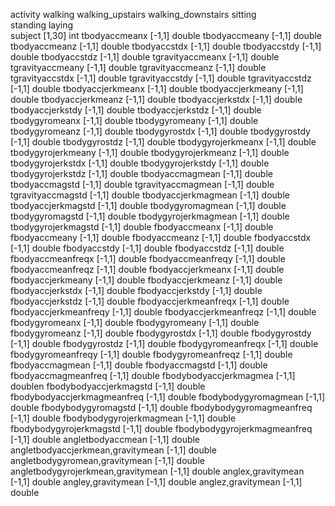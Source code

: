 activity
        walking
        walking_upstairs
        walking_downstairs
        sitting            
        standing
        laying   
subject
        [1,30] int
tbodyaccmeanx
        [-1,1]  double
tbodyaccmeany
        [-1,1]  double
tbodyaccmeanz
        [-1,1]  double
tbodyaccstdx
        [-1,1]  double
tbodyaccstdy
        [-1,1]  double
tbodyaccstdz
        [-1,1]  double
tgravityaccmeanx
        [-1,1]  double
tgravityaccmeany
        [-1,1]  double
tgravityaccmeanz
        [-1,1]  double
tgravityaccstdx
        [-1,1]  double
tgravityaccstdy
        [-1,1]  double
tgravityaccstdz
        [-1,1]  double
tbodyaccjerkmeanx
        [-1,1]  double
tbodyaccjerkmeany
        [-1,1]  double
tbodyaccjerkmeanz
        [-1,1]  double
tbodyaccjerkstdx
        [-1,1]  double
tbodyaccjerkstdy
        [-1,1]  double
tbodyaccjerkstdz
        [-1,1]  double
tbodygyromeanx
        [-1,1]  double
tbodygyromeany
        [-1,1]  double
tbodygyromeanz
        [-1,1]  double
tbodygyrostdx
        [-1,1]  double
tbodygyrostdy
        [-1,1]  double
tbodygyrostdz
        [-1,1]  double
tbodygyrojerkmeanx
        [-1,1]  double
tbodygyrojerkmeany
        [-1,1]  double
tbodygyrojerkmeanz
        [-1,1]  double
tbodygyrojerkstdx
        [-1,1]  double
tbodygyrojerkstdy
        [-1,1]  double
tbodygyrojerkstdz
        [-1,1]  double
tbodyaccmagmean
        [-1,1]  double
tbodyaccmagstd
        [-1,1]  double
tgravityaccmagmean
        [-1,1]  double
tgravityaccmagstd
        [-1,1]  double
tbodyaccjerkmagmean
        [-1,1]  double
tbodyaccjerkmagstd
        [-1,1]  double
tbodygyromagmean
        [-1,1]  double
tbodygyromagstd
        [-1,1]  double
tbodygyrojerkmagmean
        [-1,1]  double
tbodygyrojerkmagstd
        [-1,1]  double
fbodyaccmeanx
        [-1,1]  double
fbodyaccmeany
        [-1,1]  double
fbodyaccmeanz
        [-1,1]  double
fbodyaccstdx
        [-1,1]  double
fbodyaccstdy
        [-1,1]  double
fbodyaccstdz
        [-1,1]  double
fbodyaccmeanfreqx
        [-1,1]  double
fbodyaccmeanfreqy
        [-1,1]  double
fbodyaccmeanfreqz
        [-1,1]  double
fbodyaccjerkmeanx
        [-1,1]  double
fbodyaccjerkmeany
        [-1,1]  double
fbodyaccjerkmeanz
        [-1,1]  double
fbodyaccjerkstdx
        [-1,1]  double
fbodyaccjerkstdy
        [-1,1]  double
fbodyaccjerkstdz
        [-1,1]  double
fbodyaccjerkmeanfreqx
        [-1,1]  double
fbodyaccjerkmeanfreqy
        [-1,1]  double
fbodyaccjerkmeanfreqz
        [-1,1]  double
fbodygyromeanx
        [-1,1]  double
fbodygyromeany
        [-1,1]  double
fbodygyromeanz
        [-1,1]  double
fbodygyrostdx
        [-1,1]  double
fbodygyrostdy
        [-1,1]  double
fbodygyrostdz
        [-1,1]  double
fbodygyromeanfreqx
        [-1,1]  double
fbodygyromeanfreqy
        [-1,1]  double
fbodygyromeanfreqz
        [-1,1]  double
fbodyaccmagmean
        [-1,1]  double
fbodyaccmagstd
        [-1,1]  double
fbodyaccmagmeanfreq
        [-1,1]  double
fbodybodyaccjerkmagmea
        [-1,1]  doublen
fbodybodyaccjerkmagstd
        [-1,1]  double
fbodybodyaccjerkmagmeanfreq
        [-1,1]  double
fbodybodygyromagmean
        [-1,1]  double
fbodybodygyromagstd
        [-1,1]  double
fbodybodygyromagmeanfreq
        [-1,1]  double
fbodybodygyrojerkmagmean
        [-1,1]  double
fbodybodygyrojerkmagstd
        [-1,1]  double
fbodybodygyrojerkmagmeanfreq
        [-1,1]  double
angletbodyaccmean
        [-1,1]  double
angletbodyaccjerkmean,gravitymean
        [-1,1]  double
angletbodygyromean,gravitymean
        [-1,1]  double
angletbodygyrojerkmean,gravitymean
        [-1,1]  double
anglex,gravitymean
        [-1,1]  double
angley,gravitymean
        [-1,1]  double
anglez,gravitymean
        [-1,1]  double
